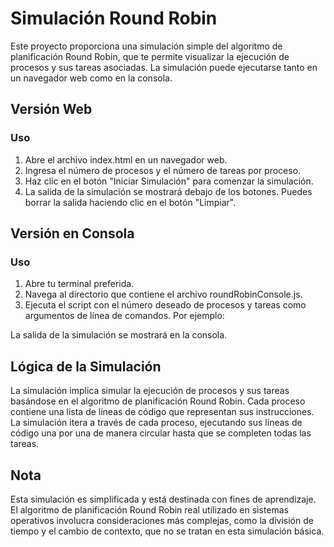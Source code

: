 # Simulación Round Robin
Este proyecto proporciona una simulación simple del algoritmo de planificación Round Robin, que te permite visualizar la ejecución de procesos y sus tareas asociadas. La simulación puede ejecutarse tanto en un navegador web como en la consola.

## Versión Web 
### Uso
1. Abre el archivo index.html en un navegador web.
2. Ingresa el número de procesos y el número de tareas por proceso.
3. Haz clic en el botón "Iniciar Simulación" para comenzar la simulación.
4. La salida de la simulación se mostrará debajo de los botones.
Puedes borrar la salida haciendo clic en el botón "Limpiar".

## Versión en Consola
### Uso
1. Abre tu terminal preferida.
2. Navega al directorio que contiene el archivo roundRobinConsole.js.
3. Ejecuta el script con el número deseado de procesos y tareas como argumentos de línea de comandos. Por ejemplo:

La salida de la simulación se mostrará en la consola.

## Lógica de la Simulación

La simulación implica simular la ejecución de procesos y sus tareas basándose en el algoritmo de planificación Round Robin. Cada proceso contiene una lista de líneas de código que representan sus instrucciones. La simulación itera a través de cada proceso, ejecutando sus líneas de código una por una de manera circular hasta que se completen todas las tareas.

## Nota
Esta simulación es simplificada y está destinada con fines de aprendizaje. El algoritmo de planificación Round Robin real utilizado en sistemas operativos involucra consideraciones más complejas, como la división de tiempo y el cambio de contexto, que no se tratan en esta simulación básica.
